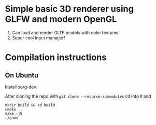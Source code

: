 # Simple basic 3D renderer using GLFW and modern OpenGL
1. Can load and render GLTF models with color textures
2. Super cool input manager!

# Compilation instructions

## On Ubuntu

Install xorg-dev.

After cloning the repo with `git clone --recurse-submodules` cd into it and 

```
mkdir build && cd build
cmake ..
make -j8
./game
```
